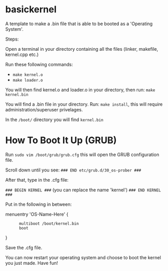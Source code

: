 # basickernel
A template to make a .bin file that is able to be booted as a 'Operating System'. 

Steps:

Open a terminal in your directory containing all the files (linker, makefile, kernel.cpp etc.)

Run these following commands:
- `make kernel.o`
- `make loader.o`

You will then find kernel.o and loader.o in your directory, then run: `make kernel.bin`

You will find a .bin file in your directory. Run: `make install`, this will require administration/superuser privelages.

In the `/boot/` directory you will find `kernel.bin`

# How To Boot It Up (GRUB)

Run `sudo vim /boot/grub/grub.cfg` this will open the GRUB configuration file.

Scroll down until you see: `### END etc/grub.d/30_os-prober ###`

After that, type in the .cfg file:

`### BEGIN KERNEL ###` (you can replace the name 'kernel')
`### END KERNEL ###`

Put in the following in between:

menuentry 'OS-Name-Here' {

          multiboot /boot/kernel.bin
          boot
}

Save the .cfg file.

You can now restart your operating system and choose to boot the kernel you just made. Have fun!
